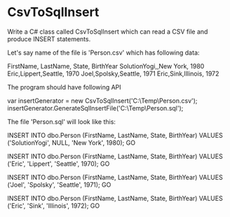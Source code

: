 CsvToSqlInsert
===================================

Write a C# class called CsvToSqlInsert which can read a CSV file and produce INSERT statements.

Let's say name of the file is 'Person.csv' which has following data:

FirstName, LastName, State, BirthYear
SolutionYogi,,New York, 1980
Eric,Lippert,Seattle, 1970
Joel,Spolsky,Seattle, 1971
Eric,Sink,Illinois, 1972


The program should have following API

var insertGenerator = new CsvToSqlInsert('C:\Temp\Person.csv');
insertGenerator.GenerateSqlInsertFile('C:\Temp\Person.sql');

The file 'Person.sql' will look like this:

INSERT INTO dbo.Person (FirstName, LastName, State, BirthYear) VALUES ('SolutionYogi', NULL, 'New York', 1980);
GO

INSERT INTO dbo.Person (FirstName, LastName, State, BirthYear) VALUES ('Eric', 'Lippert', 'Seattle', 1970);
GO

INSERT INTO dbo.Person (FirstName, LastName, State, BirthYear) VALUES ('Joel', 'Spolsky', 'Seattle', 1971);
GO

INSERT INTO dbo.Person (FirstName, LastName, State, BirthYear) VALUES ('Eric', 'Sink', 'Illinois', 1972);
GO

